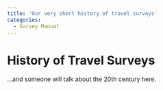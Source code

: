 ```yaml
---
title: 'Our very short history of travel surveys'
categories:
  - Survey Manual
---
```


# History of Travel Surveys

...and someone will talk about the 20th century here.
